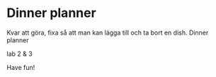 Dinner planner
======
Kvar att göra, fixa så att man kan lägga till och ta bort en dish.
Dinner planner

lab 2 & 3 

Have fun!
